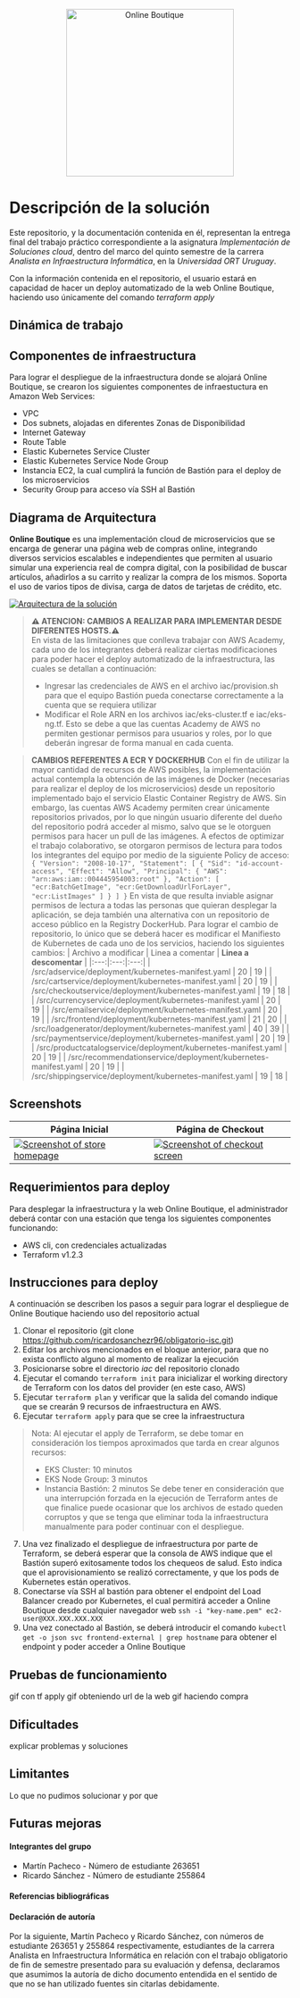 <p align="center">
<img src="src/frontend/static/icons/Hipster_HeroLogoCyan.svg" width="300" alt="Online Boutique" />
</p>

# Descripción de la solución

Este repositorio, y la documentación contenida en él, representan la entrega final del trabajo práctico correspondiente a la asignatura *Implementación de Soluciones cloud*, dentro del marco del quinto semestre de la carrera *Analista en Infraestructura Informática*, en la *Universidad ORT Uruguay*.

Con la información contenida en el repositorio, el usuario estará en capacidad de hacer un deploy automatizado de la web Online Boutique, haciendo uso únicamente del comando *terraform apply*

## Dinámica de trabajo



## Componentes de infraestructura
Para lograr el despliegue de la infraestructura donde se alojará Online Boutique, se crearon los siguientes componentes de infraestuctura en Amazon Web Services:
* VPC
* Dos subnets, alojadas en diferentes Zonas de Disponibilidad
* Internet Gateway
* Route Table
* Elastic Kubernetes Service Cluster
* Elastic Kubernetes Service Node Group
* Instancia EC2, la cual cumplirá la función de Bastión para el deploy de los microservicios
* Security Group para acceso vía SSH al Bastión





## Diagrama de Arquitectura

**Online Boutique** es una implementación cloud de microservicios que se encarga de generar una página web de compras online, integrando diversos servicios escalables e independientes que permiten al usuario simular una experiencia real de compra digital, con la posibilidad de buscar artículos, añadirlos a su carrito y realizar la compra de los mismos. Soporta el uso de varios tipos de divisa, carga de datos de tarjetas de crédito, etc.

[![Arquitectura de la solución](./docs/img/architecture-diagram.png)](./docs/img/architecture-diagram.png)


> **⚠ ATENCION: CAMBIOS A REALIZAR PARA IMPLEMENTAR DESDE DIFERENTES HOSTS.⚠**  
> En vista de las limitaciones que conlleva trabajar con AWS Academy, cada uno de los integrantes deberá realizar ciertas modificaciones para poder hacer el deploy automatizado de la infraestructura, las cuales se detallan a continuación:
> * Ingresar las credenciales de AWS en el archivo iac/provision.sh para que el equipo Bastión pueda conectarse correctamente a la cuenta que se requiera utilizar
> * Modificar el Role ARN en los archivos iac/eks-cluster.tf e iac/eks-ng.tf. Esto se debe a que las cuentas Academy de AWS no permiten gestionar permisos para usuarios y roles, por lo que deberán ingresar de forma manual en cada cuenta.


> **CAMBIOS REFERENTES A ECR Y DOCKERHUB** 
> Con el fin de utilizar la mayor cantidad de recursos de AWS posibles, la implementación actual contempla la obtención de las imágenes de Docker (necesarias para realizar el deploy de los microservicios) desde un repositorio implementado bajo el servicio Elastic Container Registry de AWS.
Sin embargo, las cuentas AWS Academy permiten crear únicamente repositorios privados, por lo que ningún usuario diferente del dueño del repositorio podrá acceder al mismo, salvo que se le otorguen permisos para hacer un pull de las imágenes.
A efectos de optimizar el trabajo colaborativo, se otorgaron permisos de lectura para todos los integrantes del equipo por medio de la siguiente Policy de acceso:
`{
  "Version": "2008-10-17",
  "Statement": [
    {
      "Sid": "id-account-access",
      "Effect": "Allow",
      "Principal": {
        "AWS": "arn:aws:iam::004445954003:root"
      },
      "Action": [
        "ecr:BatchGetImage",
        "ecr:GetDownloadUrlForLayer",
        "ecr:ListImages"
      ]
    }
  ]
}`
>En vista de que resulta inviable asignar permisos de lectura a todas las personas que quieran desplegar la aplicación, se deja también una alternativa con un repositorio de acceso público en la Registry DockerHub.
Para lograr el cambio de repositorio, lo único que se deberá hacer es modificar el Manifiesto de Kubernetes de cada uno de los servicios, haciendo los siguientes cambios:
>| Archivo a modificar | Linea a comentar | **Linea a descomentar** |
|:---:|:---:|:---:|
| /src/adservice/deployment/kubernetes-manifest.yaml | 20 | 19 |
| /src/cartservice/deployment/kubernetes-manifest.yaml | 20 | 19 |
| /src/checkoutservice/deployment/kubernetes-manifest.yaml | 19 | 18 |
| /src/currencyservice/deployment/kubernetes-manifest.yaml | 20 | 19 |
| /src/emailservice/deployment/kubernetes-manifest.yaml | 20 | 19 |
| /src/frontend/deployment/kubernetes-manifest.yaml | 21 | 20 |
| /src/loadgenerator/deployment/kubernetes-manifest.yaml | 40 | 39 |
| /src/paymentservice/deployment/kubernetes-manifest.yaml | 20 | 19 |
| /src/productcatalogservice/deployment/kubernetes-manifest.yaml | 20 | 19 |
| /src/recommendationservice/deployment/kubernetes-manifest.yaml | 20 | 19 |
| /src/shippingservice/deployment/kubernetes-manifest.yaml | 19 | 18 |


## Screenshots

| Página Inicial                                                                                                        | Página de Checkout                                                                                                    |
| ----------------------------------------------------------------------------------------------------------------- | ------------------------------------------------------------------------------------------------------------------ |
| [![Screenshot of store homepage](./docs/img/online-boutique-frontend-1.png)](./docs/img/online-boutique-frontend-1.png) | [![Screenshot of checkout screen](./docs/img/online-boutique-frontend-2.png)](./docs/img/online-boutique-frontend-2.png) |

## Requerimientos para deploy

Para desplegar la infraestructura y la web Online Boutique, el administrador deberá contar con una estación que tenga los siguientes componentes funcionando:
* AWS cli, con credenciales actualizadas
* Terraform v1.2.3

## Instrucciones para deploy

A continuación se describen los pasos a seguir para lograr el despliegue de Online Boutique haciendo uso del repositorio actual

1. Clonar el repositorio (git clone https://github.com/ricardosanchezr96/obligatorio-isc.git)
2. Editar los archivos mencionados en el bloque anterior, para que no exista conflicto alguno al momento de realizar la ejecución
3. Posicionarse sobre el directorio *iac* del repositorio clonado
4. Ejecutar el comando `terraform init` para inicializar el working directory de Terraform con los datos del provider (en este caso, AWS)
5. Ejecutar `terraform plan` y verificar que la salida del comando indique que se crearán 9 recursos de infraestructura en AWS.
6. Ejecutar `terraform apply` para que se cree la infraestructura
> Nota: Al ejecutar el apply de Terraform, se debe tomar en consideración los tiempos aproximados que tarda en crear algunos recursos:
> * EKS Cluster: 10 minutos
> * EKS Node Group: 3 minutos
> * Instancia Bastión: 2 minutos
Se debe tener en consideración que una interrupción forzada en la ejecución de Terraform antes de que finalice puede ocasionar que los archivos de estado queden corruptos y que se tenga que eliminar toda la infraestructura manualmente para poder continuar con el despliegue.
7. Una vez finalizado el despliegue de infraestructura por parte de Terraform, se deberá esperar que la consola de AWS indique que el Bastión superó exitosamente todos los chequeos de salud. Esto indica que el aprovisionamiento se realizó correctamente, y que los pods de Kubernetes están operativos.
8. Conectarse vía SSH al bastión para obtener el endpoint del Load Balancer creado por Kubernetes, el cual permitirá acceder a Online Boutique desde cualquier navegador web
`ssh -i "key-name.pem" ec2-user@XXX.XXX.XXX.XXX`
9. Una vez conectado al Bastión, se deberá introducir el comando `kubectl get -o json svc frontend-external | grep hostname` para obtener el endpoint y poder acceder a Online Boutique

## Pruebas de funcionamiento

gif con tf apply
gif obteniendo url de la web
gif haciendo compra


## Dificultades
explicar problemas y soluciones


## Limitantes

Lo que no pudimos solucionar y por que

## Futuras mejoras


#### Integrantes del grupo
* Martín Pacheco - Número de estudiante 263651
* Ricardo Sánchez - Número de estudiante 255864

#### Referencias bibliográficas

#### Declaración de autoría

Por la siguiente, Martín Pacheco y Ricardo Sánchez, con números de estudiante 263651 y 255864 respectivamente, estudiantes de la carrera Analista en Infraestructura Informática en relación con el trabajo obligatorio de fin de semestre presentado para su evaluación y defensa, declaramos que asumimos la autoría de dicho documento entendida en el sentido de que no se han utilizado fuentes sin citarlas debidamente.